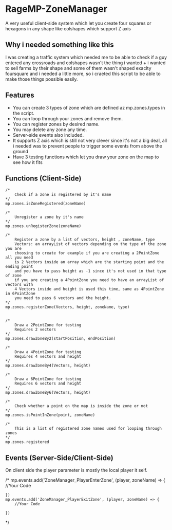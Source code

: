 # RageMP-ZoneManager
A very useful client-side system which let you create four squares or hexagons in any shape like colshapes which support Z axis

## Why i needed something like this
I was creating a traffic system which needed me to be able to check if a guy entered any crossroads and colshapes wasn't the thing i wanted + i wanted to sell farms by their shape and some of them wasn't shaped exaclty foursquare and i needed a little more, so i craeted this script to be able to make those things possible easily.


## Features
- You can create 3 types of zone which are defined az mp.zones.types in the script.
- You can loop through your zones and remove them.
- You can register zones by desired name.
- You may delete any zone any time.
- Server-side events also included.
- It supports Z axis which is still not very clever since it's not a big deal, all i needed was to prevent people to trigger some events from above the ground
- Have 3 testing functions which let you draw your zone on the map to see how it fits

## Functions (Client-Side)
``` 
/*
	Check if a zone is registered by it's name
*/
mp.zones.isZoneRegistered(zoneName)

/*
	Unregister a zone by it's name
*/
mp.zones.unRegisterZone(zoneName)

/*
	Register a zone by a list of vectors, height , zoneName, type
	Vectors: an arrayList of vectors depending on the type of the zone you are
	choosing to create for example if you are creating a 2PointZone all you need
	is 2 Vectors inside an array which are the starting point and the ending point
	and you have to pass height as -1 since it's not used in that type of zone
	if you are creating a 4PointZone you need to have an arrayList of vectors with
	4 Vectors inside and height is used this time, same as 4PointZone in 6PointZone
	you need to pass 6 vectors and the height.
*/
mp.zones.registerZone(Vectors, height, zoneName, type)


/*
	Draw a 2PointZone for testing
	Requires 2 vectors
*/
mp.zones.drawZoneBy2(startPosition, endPosition)

/*
	Draw a 4PointZone for testing
	Requires 4 vectors and height
*/
mp.zones.drawZoneBy4(Vectors, height)

/*
	Draw a 6PointZone for testing
	Requires 6 vectors and height
*/
mp.zones.drawZoneBy6(Vectors, height)

/*
	Check whether a point on the map is inside the zone or not
*/
mp.zones.isPointInZone(point, zoneName)

/*
	This is a list of registered zone names used for looping through zones
*/
mp.zones.registered 
```


## Events (Server-Side/Client-Side)

On client side the player parameter is mostly the local player it self.

/*
    mp.events.add('ZoneManager_PlayerEnterZone', (player, zoneName) => {
        //Your Code


    })
    mp.events.add('ZoneManager_PlayerExitZone', (player, zoneName) => {
        //Your Code

    })
*/